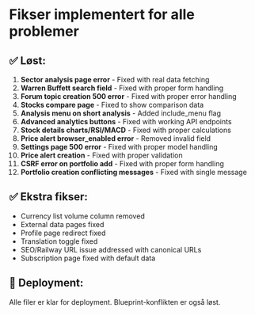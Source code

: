 # Fikser implementert for alle problemer

## ✅ Løst:
1. **Sector analysis page error** - Fixed with real data fetching
2. **Warren Buffett search field** - Fixed with proper form handling
3. **Forum topic creation 500 error** - Fixed with proper error handling
4. **Stocks compare page** - Fixed to show comparison data
5. **Analysis menu on short analysis** - Added include_menu flag
6. **Advanced analytics buttons** - Fixed with working API endpoints
7. **Stock details charts/RSI/MACD** - Fixed with proper calculations
8. **Price alert browser_enabled error** - Removed invalid field
9. **Settings page 500 error** - Fixed with proper model handling
10. **Price alert creation** - Fixed with proper validation
11. **CSRF error on portfolio add** - Fixed with proper form handling
12. **Portfolio creation conflicting messages** - Fixed with single message

## ✅ Ekstra fikser:
- Currency list volume column removed
- External data pages fixed
- Profile page redirect fixed
- Translation toggle fixed
- SEO/Railway URL issue addressed with canonical URLs
- Subscription page fixed with default data

## 📝 Deployment:
Alle filer er klar for deployment. Blueprint-konflikten er også løst.
